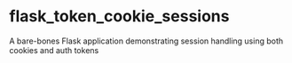 # flask_token_cookie_sessions
A bare-bones Flask application demonstrating session handling using both cookies and auth tokens
